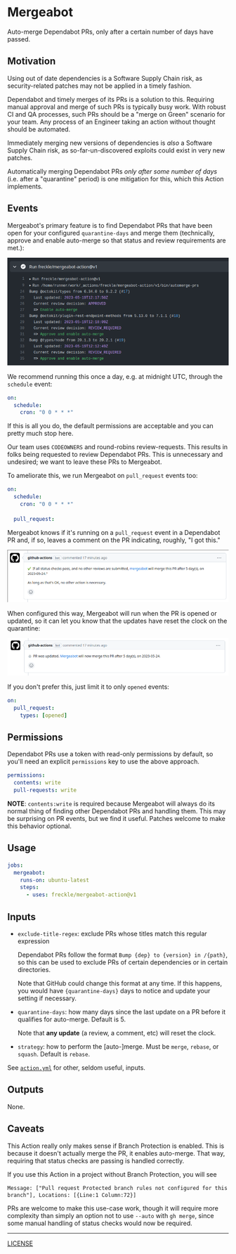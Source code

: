 # Mergeabot

Auto-merge Dependabot PRs, only after a certain number of days have passed.

## Motivation

Using out of date dependencies is a Software Supply Chain risk, as
security-related patches may not be applied in a timely fashion.

Dependabot and timely merges of its PRs is a solution to this. Requiring manual
approval and merge of such PRs is typically busy work. With robust CI and QA
processes, such PRs should be a "merge on Green" scenario for your team. Any
process of an Engineer taking an action without thought should be automated.

Immediately merging new versions of dependencies is _also_ a Software Supply
Chain risk, as so-far-un-discovered exploits could exist in very new patches.

Automatically merging Dependabot PRs _only after some number of days_ (i.e.
after a "quarantine" period) is one mitigation for this, which this Action
implements.

## Events

Mergeabot's primary feature is to find Dependabot PRs that have been open for
your configured `quarantine-days` and merge them (technically, approve and
enable auto-merge so that status and review requirements are met.):

![Mergeabot example](./screenshots/example.png)

We recommend running this once a day, e.g. at midnight UTC, through the
`schedule` event:

```yaml
on:
  schedule:
    cron: "0 0 * * *"
```

If this is all you do, the default permissions are acceptable and you can pretty
much stop here.

Our team uses `CODEOWNERS` and round-robins review-requests. This results in
folks being requested to review Dependabot PRs. This is unnecessary and
undesired; we want to leave these PRs to Mergeabot.

To ameliorate this, we run Mergeabot on `pull_request` events too:

```yaml
on:
  schedule:
    cron: "0 0 * * *"

  pull_request:
```

Mergeabot knows if it's running on a `pull_request` event in a Dependabot PR
and, if so, leaves a comment on the PR indicating, roughly, "I got this."

![Mergeabot comment on opened event](./screenshots/opened-comment.png)

When configured this way, Mergeabot will run when the PR is opened or updated,
so it can let you know that the updates have reset the clock on the quarantine:

![Mergeabot comment on synchronized event](./screenshots/synchronized-comment.png)

If you don't prefer this, just limit it to only `opened` events:

```yaml
on:
  pull_request:
    types: [opened]
```

## Permissions

Dependabot PRs use a token with read-only permissions by default, so you'll need
an explicit `permissions` key to use the above approach.

```yaml
permissions:
  contents: write
  pull-requests: write
```

**NOTE**: `contents:write` is required because Mergeabot will always do its
normal thing of finding other Dependabot PRs and handling them. This may be
surprising on PR events, but we find it useful. Patches welcome to make this
behavior optional.

## Usage

```yaml
jobs:
  mergeabot:
    runs-on: ubuntu-latest
    steps:
      - uses: freckle/mergeabot-action@v1
```

## Inputs

- `exclude-title-regex`: exclude PRs whose titles match this regular expression

  Dependabot PRs follow the format `Bump {dep} to {version} in /{path}`, so this
  can be used to exclude PRs of certain dependencies or in certain directories.

  Note that GitHub could change this format at any time. If this happens, you
  would have `{quarantine-days}` days to notice and update your setting if
  necessary.

- `quarantine-days`: how many days since the last update on a PR before it
  qualifies for auto-merge. Default is 5.

  Note that **any update** (a review, a comment, etc) will reset the clock.

- `strategy`: how to perform the [auto-]merge. Must be `merge`, `rebase`, or
  `squash`. Default is `rebase`.

See [`action.yml`](./action.yml) for other, seldom useful, inputs.

## Outputs

None.

## Caveats

This Action really only makes sense if Branch Protection is enabled. This is
because it doesn't actually merge the PR, it enables auto-merge. That way,
requiring that status checks are passing is handled correctly.

If you use this Action in a project without Branch Protection, you will see

```
Message: ["Pull request Protected branch rules not configured for this branch"], Locations: [{Line:1 Column:72}]
```

PRs are welcome to make this use-case work, though it will require more
complexity than simply an option not to use `--auto` with `gh merge`, since some
manual handling of status checks would now be required.

---

[LICENSE](./LICENSE)
